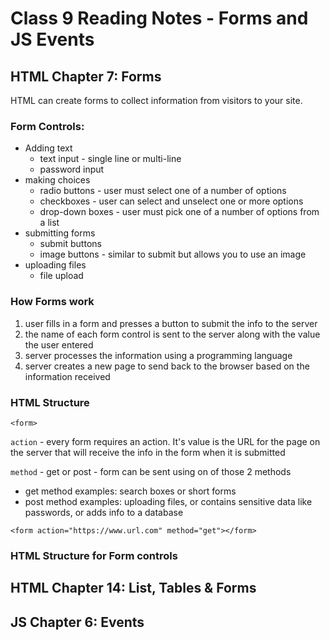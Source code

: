 # Class 9 Reading Notes - Forms and JS Events

## HTML Chapter 7: Forms

HTML can create forms to collect information from visitors to your site. 


### Form Controls:
- Adding text
  - text input - single line or multi-line
  - password input
- making choices
  - radio buttons - user must select one of a number of options
  - checkboxes - user can select and unselect one or more options
  - drop-down boxes - user must pick one of a number of options from a list
- submitting forms
  - submit buttons
  - image buttons - similar to submit but allows you to use an image 
- uploading files
  - file upload


### How Forms work

1. user fills in a form and presses a button to submit the info to the server
2. the name of each form control is sent to the server along with the value the user entered
3. server processes the information using a programming language
4. server creates a new page to send back to the browser based on the information received


### HTML Structure

`<form>`

`action` - every form requires an action. It's value is the URL for the page on the server that will receive the info in the form when it is submitted

`method` - get or post - form can be sent using on of those 2 methods

- get method examples: search boxes or short forms
- post method examples: uploading files, or contains sensitive data like passwords, or adds info to a database


`<form action="https://www.url.com" method="get"></form>`


### HTML Structure for Form controls



## HTML Chapter 14: List, Tables & Forms


## JS Chapter 6: Events